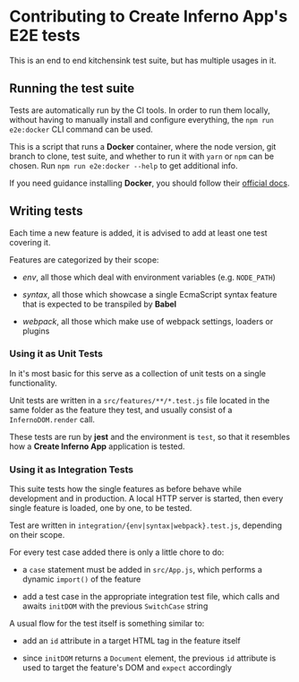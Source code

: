 # Contributing to Create Inferno App's E2E tests

This is an end to end kitchensink test suite, but has multiple usages in it.

## Running the test suite

Tests are automatically run by the CI tools.
In order to run them locally, without having to manually install and configure everything, the `npm run e2e:docker` CLI command can be used.

This is a script that runs a **Docker** container, where the node version, git branch to clone, test suite, and whether to run it with `yarn` or `npm` can be chosen.
Run `npm run e2e:docker --help` to get additional info.

If you need guidance installing **Docker**, you should follow their [official docs](https://docs.docker.com/engine/installation/).

## Writing tests

Each time a new feature is added, it is advised to add at least one test covering it.

Features are categorized by their scope:

- _env_, all those which deal with environment variables (e.g. `NODE_PATH`)

- _syntax_, all those which showcase a single EcmaScript syntax feature that is expected to be transpiled by **Babel**

- _webpack_, all those which make use of webpack settings, loaders or plugins

### Using it as Unit Tests

In it's most basic for this serve as a collection of unit tests on a single functionality.

Unit tests are written in a `src/features/**/*.test.js` file located in the same folder as the feature they test, and usually consist of a `InfernoDOM.render` call.

These tests are run by **jest** and the environment is `test`, so that it resembles how a **Create Inferno App** application is tested.

### Using it as Integration Tests

This suite tests how the single features as before behave while development and in production.
A local HTTP server is started, then every single feature is loaded, one by one, to be tested.

Test are written in `integration/{env|syntax|webpack}.test.js`, depending on their scope.

For every test case added there is only a little chore to do:

- a `case` statement must be added in `src/App.js`, which performs a dynamic `import()` of the feature

- add a test case in the appropriate integration test file, which calls and awaits `initDOM` with the previous `SwitchCase` string

A usual flow for the test itself is something similar to:

- add an `id` attribute in a target HTML tag in the feature itself

- since `initDOM` returns a `Document` element, the previous `id` attribute is used to target the feature's DOM and `expect` accordingly
